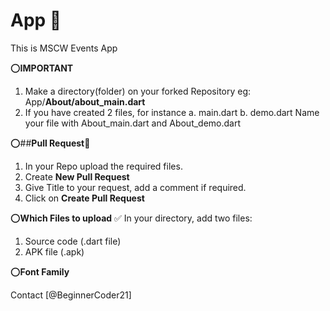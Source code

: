 # App :iphone:
This is MSCW Events App

:o:**IMPORTANT**
1. Make a directory(folder) on your forked Repository 
   eg: App/**About/about_main.dart**
2. If you have created 2 files, for instance 
   a. main.dart
   b. demo.dart
   Name your file with About_main.dart and About_demo.dart

:o:##**Pull Request**:speech_balloon:
1. In your Repo upload the required files.
2. Create __New Pull Request__
3. Give Title to your request, add a comment if required.
4. Click on __Create Pull Request__

:o:**Which Files to upload** :white_check_mark:
In your directory, add two files: 
1. Source code (.dart file)
2. APK file (.apk)

:o:**Font Family**




Contact [@BeginnerCoder21] 
